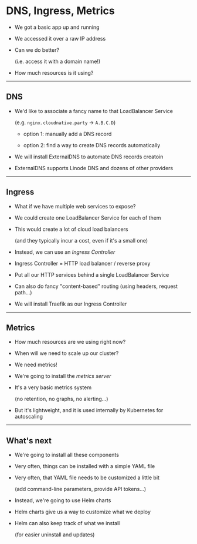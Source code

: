 # DNS, Ingress, Metrics

- We got a basic app up and running

- We accessed it over a raw IP address

- Can we do better?

  (i.e. access it with a domain name!)

- How much resources is it using?

---

## DNS

- We'd like to associate a fancy name to that LoadBalancer Service

  (e.g. `nginx.cloudnative.party` → `A.B.C.D`)

  - option 1: manually add a DNS record

  - option 2: find a way to create DNS records automatically

- We will install ExternalDNS to automate DNS records creatoin

- ExternalDNS supports Linode DNS and dozens of other providers

---

## Ingress

- What if we have multiple web services to expose?

- We could create one LoadBalancer Service for each of them

- This would create a lot of cloud load balancers

  (and they typically incur a cost, even if it's a small one)

- Instead, we can use an *Ingress Controller*

- Ingress Controller = HTTP load balancer / reverse proxy

- Put all our HTTP services behind a single LoadBalancer Service

- Can also do fancy "content-based" routing (using headers, request path...)

- We will install Traefik as our Ingress Controller

---

## Metrics

- How much resources are we using right now?

- When will we need to scale up our cluster?

- We need metrics!

- We're going to install the *metrics server*

- It's a very basic metrics system

  (no retention, no graphs, no alerting...)

- But it's lightweight, and it is used internally by Kubernetes for autoscaling

---

## What's next

- We're going to install all these components

- Very often, things can be installed with a simple YAML file

- Very often, that YAML file needs to be customized a little bit

  (add command-line parameters, provide API tokens...)

- Instead, we're going to use Helm charts

- Helm charts give us a way to customize what we deploy

- Helm can also keep track of what we install

  (for easier uninstall and updates)
